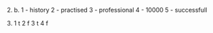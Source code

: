 2.
    b. 
        1 - history
        2 - practised
        3 - professional
        4 - 10000
        5 - successfull

3.
    1 t
    2 f 
    3 t
    4 f
